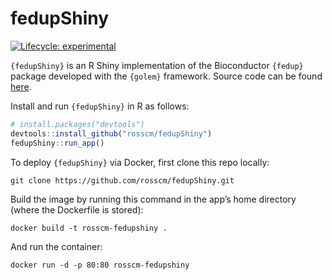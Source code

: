 
# fedupShiny

<!-- badges: start -->

[![Lifecycle:
experimental](https://img.shields.io/badge/lifecycle-experimental-orange.svg)](https://lifecycle.r-lib.org/articles/stages.html#experimental)
<!-- badges: end -->

`{fedupShiny}` is an R Shiny implementation of the Bioconductor
`{fedup}` package developed with the `{golem}` framework. Source code
can be found [here](https://github.com/rosscm/fedup).

Install and run `{fedupShiny}` in R as follows:

``` r
# install.packages("devtools")
devtools::install_github("rosscm/fedupShiny")
fedupShiny::run_app()
```

To deploy `{fedupShiny}` via Docker, first clone this repo locally:

    git clone https://github.com/rosscm/fedupShiny.git

Build the image by running this command in the app’s home directory
(where the Dockerfile is stored):

    docker build -t rosscm-fedupshiny .

And run the container:

    docker run -d -p 80:80 rosscm-fedupshiny
